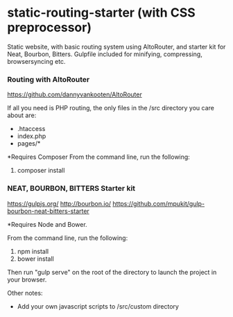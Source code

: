 # static-routing-starter (with CSS preprocessor)
Static website, with basic routing system using AltoRouter, and starter kit for Neat, Bourbon, Bitters.  Gulpfile included for minifying, compressing, browsersyncing etc.



### Routing with AltoRouter
https://github.com/dannyvankooten/AltoRouter

If all you need is PHP routing, the only files in the /src directory you care about are:
- .htaccess
- index.php
- pages/*

*Requires Composer
From the command line, run the following:
1. composer install


### NEAT, BOURBON, BITTERS Starter kit
https://gulpjs.org/
http://bourbon.io/
https://github.com/mpukit/gulp-bourbon-neat-bitters-starter

*Requires Node and Bower.

From the command line, run the following:
1. npm install
2. bower install

Then run "gulp serve" on the root of the directory to launch the project in your browser.

Other notes:

- Add your own javascript scripts to /src/custom directory
